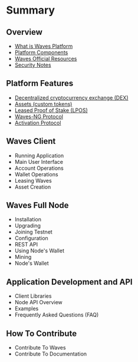 # Summary

## Overview

* [What is Waves Platform](README.md)
* [Platform Components](platform-components.md)
* [Waves Official Resources ](waves-official-resources.md)
* [Security Notes](security-notes.md)

## Platform Features

* [Decentralized cryptocurrency exchange \(DEX\)](decentralized-cryptocurrency-exchange-dex.md)
* [Assets \(custom tokens\)](assets-custom-tokens.md)
* [Leased Proof of Stake \(LPOS\)](leased-proof-of-stake-lpos.md)
* [Waves-NG Protocol](waves-ng-protocol.md)
* [Activation Protocol](activation-protocol.md)

## Waves Client

* Running Application
* Main User Interface
* Account Operations
* Wallet Operations
* Leasing Waves
* Asset Creation

## Waves Full Node

* Installation
* Upgrading
* Joining Testnet
* Configuration
* REST API
* Using Node's Wallet
* Mining
* Node's Wallet

## Application Development and API

* Client Libraries
* Node API Overview
* Examples
* Frequently Asked Questions \(FAQ\)

## How To Contribute

* Contribute To Waves
* Contribute To Documentation


